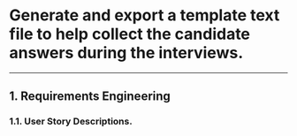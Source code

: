 # Generate and export a template text file to help collect the candidate answers during the interviews.

--------

## 1. Requirements Engineering

### 1.1. User Story Descriptions.